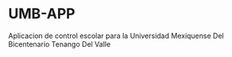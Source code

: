 # UMB-APP
Aplicacion de control escolar para la Universidad Mexiquense Del Bicentenario Tenango Del Valle
